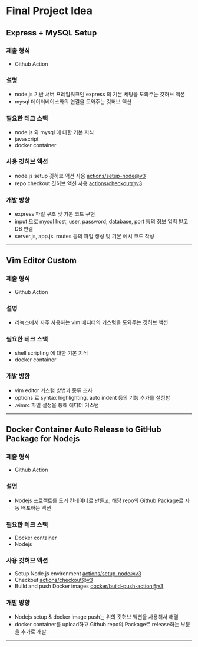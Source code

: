# Final Project Idea

## Express + MySQL Setup

### 제출 형식
- Github Action

### 설명
- node.js 기반 서버 프레임워크인 express 의 기본 세팅을 도와주는 깃허브 액션
- mysql 데이터베이스와의 연결을 도와주는 깃허브 액션

### 필요한 테크 스택
- node.js 와 mysql 에 대한 기본 지식
- javascript 
- docker container

### 사용 깃허브 액션
- node.js setup 깃허브 액션 사용 [actions/setup-node@v3](https://github.com/marketplace/actions/setup-node-js-environment)
- repo checkout 깃허브 액션 사용 [actions/checkout@v3](https://github.com/marketplace/actions/checkout)

### 개발 방향
- express 파일 구조 및 기본 코드 구현
- input 으로 mysql host, user, password, database, port 등의 정보 입력 받고 DB 연결
- server.js, app.js. routes 등의 파일 생성 및 기본 예시 코드 작성

---

## Vim Editor Custom

### 제출 형식
- Github Action

### 설명
- 리눅스에서 자주 사용하는 vim 에디터의 커스텀을 도와주는 깃허브 액션

### 필요한 테크 스택
- shell scripting 에 대한 기본 지식
- docker container

### 개발 방향
- vim editor 커스텀 방법과 종류 조사
- options 로 syntax highlighting, auto indent 등의 기능 추가를 설정함
- .vimrc 파일 설정을 통해 에디터 커스텀

---

## Docker Container Auto Release to GitHub Package for Nodejs

### 제출 형식
- Github Action

### 설명
- Nodejs 프로젝트를 도커 컨테이너로 만들고, 해당 repo의 Github Package로 자동 배포하는 액션

### 필요한 테크 스택
- Docker container
- Nodejs

### 사용 깃허브 액션
- Setup Node.js environment [actions/setup-node@v3](https://github.com/marketplace/actions/setup-node-js-environment)
- Checkout [actions/checkout@v3](https://github.com/marketplace/actions/checkout)
- Build and push Docker images [docker/build-push-action@v3](https://github.com/marketplace/actions/build-and-push-docker-images)

### 개발 방향
- Nodejs setup & docker image push는 위의 깃허브 액션을 사용해서 해결
- docker container를 upload하고 Github repo의 Package로 release하는 부분을 추가로 개발

---


